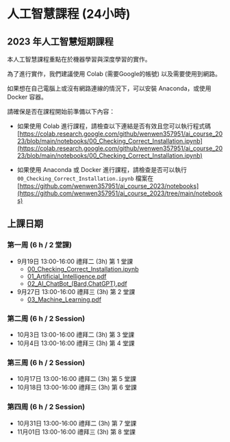 
# 人工智慧課程 (24小時)
## 2023 年人工智慧短期課程

本人工智慧課程重點在於機器學習與深度學習的實作。

為了進行實作，我們建議使用 Colab (需要Google的帳號) 以及需要使用到網路。

如果想在自己電腦上或沒有網路連線的情況下，可以安裝 Anaconda，或使用 Docker 容器。
 <!-- ([詳細資訊與安裝說明](anaconda.md)) -->
 <!-- ([詳細資訊與安裝說明](docker.md)) -->

請確保是否在課程開始前準備以下內容：
* 如果使用 Colab 進行課程，請檢查以下連結是否有效且您可以執行程式碼 
[https://colab.research.google.com/github/wenwen357951/ai_course_2023/blob/main/notebooks/00_Checking_Correct_Installation.ipynb](https://colab.research.google.com/github/wenwen357951/ai_course_2023/blob/main/notebooks/00_Checking_Correct_Installation.ipynb)

* 如果使用 Anaconda 或 Docker 進行課程，請檢查是否可以執行 `00_Checking_Correct_Installation.ipynb` 檔案在 
[https://github.com/wenwen357951/ai_course_2023/notebooks](https://github.com/wenwen357951/ai_course_2023/tree/main/notebooks)

## 上課日期 
### 第一周 (6 h / 2 堂課)
* 9月19日 13:00-16:00 禮拜二 (3h) 第 1 堂課
  * [00_Checking_Correct_Installation.ipynb](https://github.com/wenwen357951/ai_course_2023/blob/main/notebooks/00_Checking_Correct_Installation.ipynb)
  * [01_Artificial_Intelligence.pdf](https://github.com/wenwen357951/ai_course_2023/blob/main/slides/01_Artificial_Intelligence.pdf)
  * [02_AI_ChatBot_(Bard,ChatGPT).pdf](https://github.com/wenwen357951/ai_course_2023/blob/main/slides/02_AI_ChatBot_(Bard%2CChatGPT).pdf)
* 9月27日 13:00-16:00 禮拜三 (3h) 第 2 堂課 
  * [03_Machine_Learning.pdf](https://github.com/wenwen357951/ai_course_2023/blob/main/slides/03_Machine_Learning.pdf)

### 第二周 (6 h / 2 Session)
* 10月3日 13:00-16:00 禮拜二 (3h) 第 3 堂課 
* 10月4日 13:00-16:00 禮拜三 (3h) 第 4 堂課 

### 第三周 (6 h / 2 Session)
* 10月17日 13:00-16:00 禮拜二 (3h) 第 5 堂課 
* 10月18日 13:00-16:00 禮拜三 (3h) 第 6 堂課 

### 第四周 (6 h / 2 Session)
* 10月31日 13:00-16:00 禮拜二 (3h) 第 7 堂課 
* 11月01日 13:00-16:00 禮拜三 (3h) 第 8 堂課 
